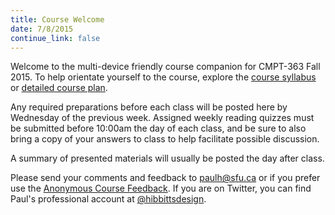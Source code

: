 ```yaml
---
title: Course Welcome
date: 7/8/2015
continue_link: false
---
```

Welcome to the multi-device friendly course companion for CMPT-363 Fall 2015. To help orientate yourself to the course, explore the [course syllabus](https://canvas.sfu.ca/courses/20703/assignments/syllabus) or  [detailed course plan](https://workflowy.com/s/kg4Cek6Syu).

Any required preparations before each class will be posted here by Wednesday of the previous week. Assigned weekly reading quizzes must be submitted before 10:00am the day of each class, and be sure to also bring a copy of your answers to class to help facilitate possible discussion.

A summary of presented materials will usually be posted the day after class.

Please send your comments and feedback to [paulh@sfu.ca](mailto:%20paulh@sfu.ca?subject=CMPT-363-143) or if you prefer use the [Anonymous Course Feedback](https://docs.google.com/a/paulhibbitts.com/forms/d/13BDqLUSadreMmDQGegAmhWIwt36D0RGSyUd9vKwsD-w/viewform). If you are on Twitter, you can find Paul's professional account at [@hibbittsdesign](https://twitter.com/hibbittsdesign).
